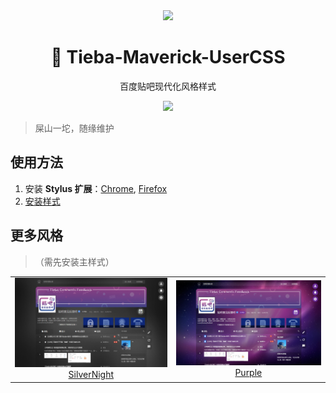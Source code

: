 <div align="center">
	<img src="https://raw.githubusercontent.com/imaverickk/Tieba-Maverick-UserCSS/master/assets/cover.webp">
	<h1>🦄 Tieba-Maverick-UserCSS</h1>
	<p>百度贴吧现代化风格样式</p>
	<a href="https://raw.githubusercontent.com/imaverickk/Tieba-Maverick-UserCSS/master/tieba-maverick.user.css">
		<img src="https://img.shields.io/badge/Install%20directly%20with-Stylus-00adad.svg">
	</a>
</div>

> 屎山一坨，随缘维护

## 使用方法
1. 安装 **Stylus 扩展**：[Chrome](https://chrome.google.com/webstore/detail/stylus/clngdbkpkpeebahjckkjfobafhncgmne), [Firefox](https://addons.mozilla.org/fr/firefox/addon/styl-us/)
2. [安装样式](https://raw.githubusercontent.com/imaverickk/Tieba-Maverick-UserCSS/master/tieba-maverick.user.css)

## 更多风格
>（需先安装主样式）
<table>
 	<tr>
  		<td align="center">
			<a href="https://raw.githubusercontent.com/imaverickk/Tieba-Maverick-UserCSS/master/custom-styles/silver-night.user.css">
				<img src="./assets/screenshot/silver-night.png" width="350"><br/><span>SilverNight</span>
			</a>
		</td>
   		<td align="center">
			<a href="https://raw.githubusercontent.com/imaverickk/Tieba-Maverick-UserCSS/master/custom-styles/purple.user.css">
				<img src="./assets/screenshot/purple.png" width="350"><br/><span>Purple</span>
			</a>
		</td>
 	</tr>
</table>
